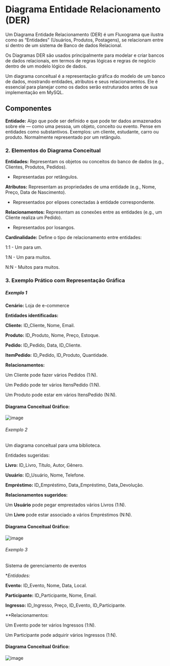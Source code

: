 # Diagrama Entidade Relacionamento (DER)

Um Diagrama Entidade Relacionamento (DER) é um Fluxograma que ilustra como as “Entidades” (Usuários, Produtos, Postagens), se relacionam entre si dentro de um sistema de Banco de dados Relacional.

Os Diagramas DER são usados principalmente para modelar e criar bancos de dados relacionais, em termos de regras lógicas e regras de negócio dentro de um modelo lógico de dados.

Um diagrama conceitual é a representação gráfica do modelo de um banco de dados, mostrando entidades, atributos e seus relacionamentos. Ele é essencial para planejar como os dados serão estruturados antes de sua implementação em MySQL.

## Componentes

**Entidade:** Algo que pode ser definido e que pode ter dados armazenados sobre ele — como uma pessoa, um objeto, conceito ou evento. Pense em entidades como substantivos. Exemplos: um cliente, estudante, carro ou produto. Normalmente representado por um retângulo.


### 2. Elementos do Diagrama Conceitual

**Entidades:** Representam os objetos ou conceitos do banco de dados (e.g., Clientes, Produtos, Pedidos).

* Representadas por retângulos.

**Atributos:** Representam as propriedades de uma entidade (e.g., Nome, Preço, Data de Nascimento).

* Representados por elipses conectadas à entidade correspondente.

**Relacionamentos:** Representam as conexões entre as entidades (e.g., um Cliente realiza um Pedido).

 * Representados por losangos.

**Cardinalidade:** Define o tipo de relacionamento entre entidades:

1:1 - Um para um.

1:N - Um para muitos.

N:N - Muitos para muitos.


### 3. Exemplo Prático com Representação Gráfica

##### Exemplo 1 

**Cenário:** Loja de e-commerce

**Entidades identificadas:**

**Cliente:** ID_Cliente, Nome, Email.

**Produto:** ID_Produto, Nome, Preço, Estoque.

**Pedido:** ID_Pedido, Data, ID_Cliente.

**ItemPedido:** ID_Pedido, ID_Produto, Quantidade.

**Relacionamentos:**

Um Cliente pode fazer vários Pedidos (1:N).

Um Pedido pode ter vários ItensPedido (1:N).

Um Produto pode estar em vários ItensPedido (N:N).

#### Diagrama Conceitual Gráfico:

![image](https://github.com/user-attachments/assets/3e728103-0880-4030-876f-5b7e59e35a80)


###### Exemplo 2 

 Um diagrama conceitual para uma biblioteca.

Entidades sugeridas:

**Livro:** ID_Livro, Título, Autor, Gênero.

**Usuário:** ID_Usuário, Nome, Telefone.

**Empréstimo:** ID_Empréstimo, Data_Empréstimo, Data_Devolução.

**Relacionamentos sugeridos:**

Um **Usuário** pode pegar emprestados vários Livros (1:N).

Um **Livro** pode estar associado a vários Empréstimos (N:N).

#### Diagrama Conceitual Gráfico:

![image](https://github.com/user-attachments/assets/b6d0b760-ea3f-42bb-8a5e-4c1d0552bb3a)


###### Exemplo 3
Sistema de gerenciamento de eventos

**Entidades:*

**Evento:** ID_Evento, Nome, Data, Local.

**Participante:** ID_Participante, Nome, Email.

**Ingresso:** ID_Ingresso, Preço, ID_Evento, ID_Participante.

**Relacionamentos:

Um Evento pode ter vários Ingressos (1:N).

Um Participante pode adquirir vários Ingressos (1:N).

#### Diagrama Conceitual Gráfico:

![image](https://github.com/user-attachments/assets/c466ddc0-fa91-4c68-a091-2c9011d5adbe)





